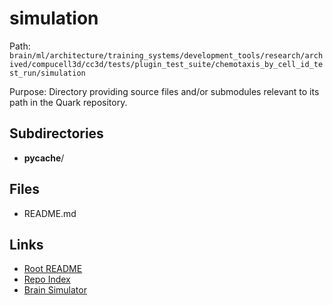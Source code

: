 # simulation

Path: `brain/ml/architecture/training_systems/development_tools/research/archived/compucell3d/cc3d/tests/plugin_test_suite/chemotaxis_by_cell_id_test_run/simulation`

Purpose: Directory providing source files and/or submodules relevant to its path in the Quark repository.

## Subdirectories
- __pycache__/

## Files
- README.md

## Links
- [Root README](../../../../../../../../../../../../README.md)
- [Repo Index](../../../../../../../../../../../../repo_index.json)
- [Brain Simulator](../../../../../../../../../../../../brain/architecture/brain_simulator.py)
